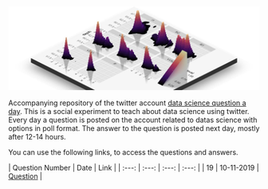 ![](logo.png)

Accompanying repository of the twitter account [data science question a day](https://twitter.com/data_question). This is a social experiment to teach about data science using twitter. Every day a question is posted on the account related to datas science with options in poll format. The answer to the question is posted next day, mostly after 12-14 hours.

You can use the following links, to access the questions and answers.

| Question Number | Date | Link |
| :---: | :---: | :---: | :---: |
| 19 | 10-11-2019 | [Question](questions/10112019_19_R.html) |